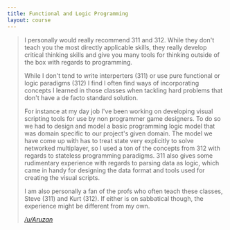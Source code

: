 ```yaml
---
title: Functional and Logic Programming
layout: course
---
```


> I personally would really recommend 311 and 312. While they don't teach you the most directly applicable skills, they really develop critical thinking skills and give you many tools for thinking outside of the box with regards to programming.
>
> While I don't tend to write interperters (311) or use pure functional or logic paradigms (312) I find I often find ways of incorporating concepts I learned in those classes when tackling hard problems that don't have a de facto standard solution.
>
> For instance at my day job I've been working on developing visual scripting tools for use by non programmer game designers. To do so we had to design and model a basic programming logic model that was domain specific to our project's given domain. The model we have come up with has to treat state very explicitly to solve networked multiplayer, so I used a ton of the concepts from 312 with regards to stateless programming paradigms. 311 also gives some rudimentary experience with regards to parsing data as logic, which came in handy for designing the data format and tools used for creating the visual scripts.
>
> I am also personally a fan of the profs who often teach these classes, Steve (311) and Kurt (312). If either is on sabbatical though, the experience might be different from my own.
>
> <cite><a href="https://www.reddit.com/r/UBC/comments/1zo80v/recommended_300level_cpsc_course/cfvhfrm">/u/Aruzan</a></cite>
